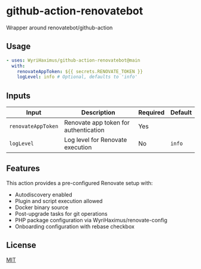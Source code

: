 # github-action-renovatebot

Wrapper around renovatebot/github-action

## Usage

```yaml
- uses: WyriHaximus/github-action-renovatebot@main
  with:
    renovateAppToken: ${{ secrets.RENOVATE_TOKEN }}
    logLevel: info # Optional, defaults to 'info'
```

## Inputs

| Input | Description | Required | Default |
|-------|-------------|----------|---------|
| `renovateAppToken` | Renovate app token for authentication | Yes | |
| `logLevel` | Log level for Renovate execution | No | `info` |

## Features

This action provides a pre-configured Renovate setup with:

- Autodiscovery enabled
- Plugin and script execution allowed
- Docker binary source
- Post-upgrade tasks for git operations
- PHP package configuration via WyriHaximus/renovate-config
- Onboarding configuration with rebase checkbox

## License

[MIT](LICENSE)
